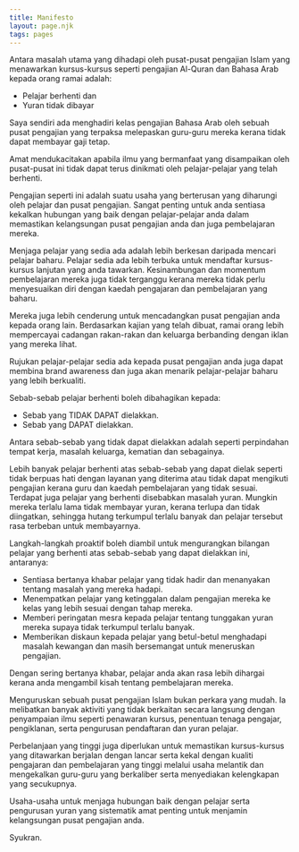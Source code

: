 ```yaml
---
title: Manifesto
layout: page.njk
tags: pages
---
```


Antara masalah utama yang dihadapi oleh pusat-pusat pengajian Islam yang menawarkan kursus-kursus seperti pengajian Al-Quran dan Bahasa Arab kepada orang ramai adalah:

- Pelajar berhenti dan
- Yuran tidak dibayar

Saya sendiri ada menghadiri kelas pengajian Bahasa Arab oleh sebuah pusat pengajian yang terpaksa melepaskan guru-guru mereka kerana tidak dapat membayar gaji tetap.

Amat mendukacitakan apabila ilmu yang bermanfaat yang disampaikan oleh pusat-pusat ini tidak dapat terus dinikmati oleh pelajar-pelajar yang telah berhenti.

Pengajian seperti ini adalah suatu usaha yang berterusan yang diharungi oleh pelajar dan pusat pengajian. Sangat penting untuk anda sentiasa kekalkan hubungan yang baik dengan pelajar-pelajar anda dalam memastikan kelangsungan pusat pengajian anda dan juga pembelajaran mereka. 

Menjaga pelajar yang sedia ada adalah lebih berkesan daripada mencari pelajar baharu. Pelajar sedia ada lebih terbuka untuk mendaftar kursus-kursus lanjutan yang anda tawarkan. Kesinambungan dan momentum pembelajaran mereka juga tidak terganggu kerana mereka tidak perlu menyesuaikan diri dengan kaedah pengajaran dan pembelajaran yang baharu.

Mereka juga lebih cenderung untuk mencadangkan pusat pengajian anda kepada orang lain. Berdasarkan kajian yang telah dibuat, ramai orang lebih mempercayai cadangan rakan-rakan dan keluarga berbanding dengan iklan yang mereka lihat.

Rujukan pelajar-pelajar sedia ada kepada pusat pengajian anda juga dapat membina brand awareness dan juga akan menarik pelajar-pelajar baharu yang lebih berkualiti.

Sebab-sebab pelajar berhenti boleh dibahagikan kepada:

- Sebab yang TIDAK DAPAT dielakkan.
- Sebab yang DAPAT dielakkan.

Antara sebab-sebab yang tidak dapat dielakkan adalah seperti perpindahan tempat kerja, masalah keluarga, kematian dan sebagainya.

Lebih banyak pelajar berhenti atas sebab-sebab yang dapat dielak seperti tidak berpuas hati dengan layanan yang diterima atau tidak dapat mengikuti pengajian kerana guru dan kaedah pembelajaran yang tidak sesuai. Terdapat juga pelajar yang berhenti disebabkan masalah yuran. Mungkin mereka terlalu lama tidak membayar yuran, kerana terlupa dan tidak diingatkan, sehingga hutang terkumpul terlalu banyak dan pelajar tersebut rasa terbeban untuk membayarnya.

Langkah-langkah proaktif boleh diambil untuk mengurangkan bilangan pelajar yang berhenti atas sebab-sebab yang dapat dielakkan ini, antaranya:

- Sentiasa bertanya khabar pelajar yang tidak hadir dan menanyakan tentang masalah yang mereka hadapi. 
- Menempatkan pelajar yang ketinggalan dalam pengajian mereka ke kelas yang lebih sesuai dengan tahap mereka.
- Memberi peringatan mesra kepada pelajar tentang tunggakan yuran mereka supaya tidak terkumpul terlalu banyak.
- Memberikan diskaun kepada pelajar yang betul-betul menghadapi masalah kewangan dan masih bersemangat untuk meneruskan pengajian.

Dengan sering bertanya khabar, pelajar anda akan rasa lebih dihargai kerana anda mengambil kisah tentang pembelajaran mereka.

Menguruskan sebuah pusat pengajian Islam bukan perkara yang mudah. Ia melibatkan banyak aktiviti yang tidak berkaitan secara langsung dengan penyampaian ilmu seperti penawaran kursus, penentuan tenaga pengajar, pengiklanan, serta pengurusan pendaftaran dan yuran pelajar.

Perbelanjaan yang tinggi juga diperlukan untuk memastikan kursus-kursus yang ditawarkan berjalan dengan lancar serta kekal dengan kualiti pengajaran dan pembelajaran yang tinggi melalui usaha melantik dan mengekalkan guru-guru yang berkaliber serta menyediakan kelengkapan yang secukupnya.

Usaha-usaha untuk menjaga hubungan baik dengan pelajar serta pengurusan yuran yang sistematik amat penting untuk menjamin kelangsungan pusat pengajian anda.

Syukran.
